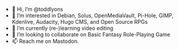 - 👋 Hi, I’m @toddlyons
- 👀 I’m interested in Debian, Solus, OpenMediaVault, Pi-Hole, GIMP, Kdenlive, Audacity, Hugo CMS, and Open Source RPGs 
- 🌱 I’m currently (re-)learning video editing
- 💞️ I’m looking to collaborate on Basic Fantasy Role-Playing Game
- 📫 Reach me on Mastodon. 

<!---
toddlyons/toddlyons is a ✨ special ✨ repository because its `README.md` (this file) appears on your GitHub profile.
You can click the Preview link to take a look at your changes.
--->
